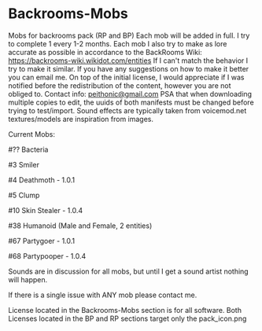 # Backrooms-Mobs
Mobs for backrooms pack (RP and BP)
Each mob will be added in full. I try to complete 1 every 1-2 months. Each mob I also try to make as lore accurate as possible in accordance to the BackRooms Wiki: https://backrooms-wiki.wikidot.com/entities
If I can't match the behavior I try to make it similar. If you have any suggestions on how to make it better you can email me. 
On top of the initial license, I would appreciate if I was notified before the redistribution of the content, however you are not obliged to.
Contact info: peithonic@gmail.com
PSA that when downloading multiple copies to edit, the uuids of both manifests must be changed before trying to test/import.
Sound effects are typically taken from voicemod.net textures/models are inspiration from images. 

Current Mobs:

#?? Bacteria 

#3 Smiler 

#4 Deathmoth - 1.0.1

#5 Clump 

#10 Skin Stealer - 1.0.4

#38 Humanoid (Male and Female, 2 entities)

#67 Partygoer - 1.0.1

#68 Partypooper - 1.0.4

Sounds are in discussion for all mobs, but until I get a sound artist nothing will happen. 

If there is a single issue with ANY mob please contact me.

License located in the Backrooms-Mobs section is for all software.
Both Licenses located in the BP and RP sections target only the pack_icon.png
